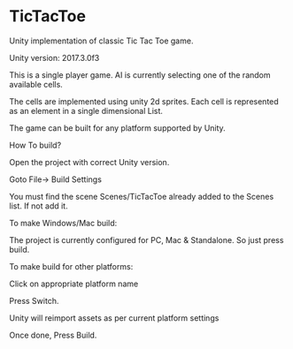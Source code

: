 # TicTacToe
Unity implementation of classic Tic Tac Toe game.

Unity version: 2017.3.0f3

This is a single player game. AI is currently selecting one of the random available cells.

The cells are implemented using unity 2d sprites. Each cell is represented as an element in a single dimensional List.

The game can be built for any platform supported by Unity. 

How To build?

Open the project with correct Unity version.

Goto File-> Build Settings

You must find the scene Scenes/TicTacToe already added to the Scenes list. If not add it.

To make Windows/Mac build: 

  The project is currently configured for PC, Mac & Standalone. So just press build.
  
To make build for other platforms:

  Click on appropriate platform name
  
  Press Switch.
  
  Unity will reimport assets as per current platform settings
  
  Once done, Press Build.
  
